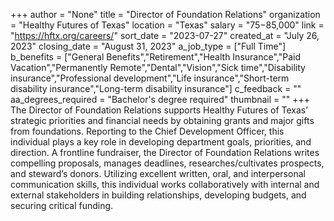 +++
author = "None"
title = "Director of Foundation Relations"
organization = "Healthy Futures of Texas"
location = "Texas"
salary = "$75-$85,000"
link = "https://hftx.org/careers/"
sort_date = "2023-07-27"
created_at = "July 26, 2023"
closing_date = "August 31, 2023"
a_job_type = ["Full Time"]
b_benefits = ["General Benefits","Retirement","Health Insurance","Paid Vacation","Permanently Remote","Dental","Vision","Sick time","Disability insurance","Professional development","Life insurance","Short-term disability insurance","Long-term disability insurance"]
c_feedback = ""
aa_degrees_required = "Bachelor's degree required"
thumbnail = ""
+++
The Director of Foundation Relations supports Healthy Futures of Texas’ 
strategic priorities and financial needs by obtaining grants and major gifts from 
foundations. Reporting to the Chief Development Officer, this individual plays a 
key role in developing department goals, priorities, and direction. A frontline 
fundraiser, the Director of Foundation Relations writes compelling proposals, 
manages deadlines, researches/cultivates prospects, and steward’s donors. 
Utilizing excellent written, oral, and interpersonal communication skills, this 
individual works collaboratively with internal and external stakeholders in 
building relationships, developing budgets, and securing critical funding.